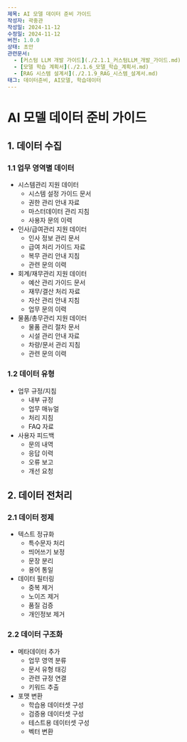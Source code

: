```yaml
---
제목: AI 모델 데이터 준비 가이드
작성자: 곽중관
작성일: 2024-11-12
수정일: 2024-11-12
버전: 1.0.0
상태: 초안
관련문서:
  - [커스텀 LLM 개발 가이드](./2.1.1_커스텀LLM_개발_가이드.md)
  - [모델 학습 계획서](./2.1.6_모델_학습_계획서.md)
  - [RAG 시스템 설계서](./2.1.9_RAG_시스템_설계서.md)
태그: 데이터준비, AI모델, 학습데이터
---
```


# AI 모델 데이터 준비 가이드

## 1. 데이터 수집

### 1.1 업무 영역별 데이터
- 시스템관리 지원 데이터
  - 시스템 설정 가이드 문서
  - 권한 관리 안내 자료
  - 마스터데이터 관리 지침
  - 사용자 문의 이력
- 인사/급여관리 지원 데이터
  - 인사 정보 관리 문서
  - 급여 처리 가이드 자료
  - 복무 관리 안내 지침
  - 관련 문의 이력
- 회계/재무관리 지원 데이터
  - 예산 관리 가이드 문서
  - 재무/결산 처리 자료
  - 자산 관리 안내 지침
  - 업무 문의 이력
- 물품/총무관리 지원 데이터
  - 물품 관리 절차 문서
  - 시설 관리 안내 자료
  - 차량/문서 관리 지침
  - 관련 문의 이력

### 1.2 데이터 유형
- 업무 규정/지침
  - 내부 규정
  - 업무 매뉴얼
  - 처리 지침
  - FAQ 자료
- 사용자 피드백
  - 문의 내역
  - 응답 이력
  - 오류 보고
  - 개선 요청

## 2. 데이터 전처리

### 2.1 데이터 정제
- 텍스트 정규화
  - 특수문자 처리
  - 띄어쓰기 보정
  - 문장 분리
  - 용어 통일
- 데이터 필터링
  - 중복 제거
  - 노이즈 제거
  - 품질 검증
  - 개인정보 제거

### 2.2 데이터 구조화
- 메타데이터 추가
  - 업무 영역 분류
  - 문서 유형 태깅
  - 관련 규정 연결
  - 키워드 추출
- 포맷 변환
  - 학습용 데이터셋 구성
  - 검증용 데이터셋 구성
  - 테스트용 데이터셋 구성
  - 벡터 변환
